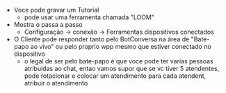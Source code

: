- Voce pode gravar um Tutorial 
	- pode usar uma ferramenta chamada "LOOM"
- Mostra o passa a passo
	- Configuração -> conexão -> Ferramentas dispositivos conectados
- O Cliente pode responder tanto pelo BotConversa na área de "Bate-papo ao vivo" ou pelo proprio wpp mesmo que estiver conectado no dispositivo
	- o legal de ser pelo bate-papo é que voce pode ter varias pessoas atribuidas ao chat, entao vamos supor que se vc tiver 5 atendentes, pode rotacionar e colocar um atendimento para cada atendent, atribuir o atendimento